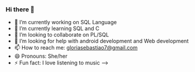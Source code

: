 ### Hi there 👋

- 🔭 I’m currently working on SQL Language
- 🌱 I’m currently learning SQL and C
- 👯 I’m looking to collaborate on PL/SQL
- 🤔 I’m looking for help with android development and Web development
- 📫 How to reach me: gloriasebastiao7@gmail.com
- 😄 Pronouns: She/her
- ⚡ Fun fact: I love listening to music
-->
